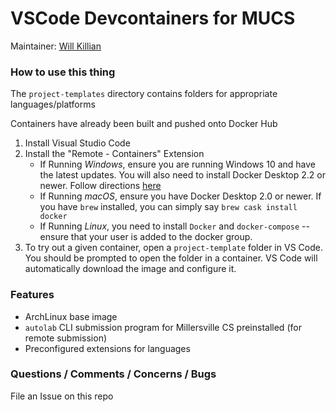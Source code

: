 # VSCode Devcontainers for MUCS

Maintainer: [Will Killian](https://www.github.com/willkill07)

### How to use this thing

The `project-templates` directory contains folders for appropriate languages/platforms

Containers have already been built and pushed onto Docker Hub

1. Install Visual Studio Code
2. Install the "Remote - Containers" Extension
   - If Running *Windows*, ensure you are running Windows 10 and have the latest updates. You will also need to install Docker Desktop 2.2 or newer. Follow directions [here](https://docs.docker.com/docker-for-windows/wsl/)
   - If Running *macOS*, ensure you have Docker Desktop 2.0 or newer. If you have `brew` installed, you can simply say `brew cask install docker`
   - If Running *Linux*, you need to install `Docker` and `docker-compose` -- ensure that your user is added to the docker group.
3. To try out a given container, open a `project-template` folder in VS Code. You should be prompted to open the folder in a container. VS Code will automatically download the image and configure it.

### Features

- ArchLinux base image
- `autolab` CLI submission program for Millersville CS preinstalled (for remote submission)
- Preconfigured extensions for languages

### Questions / Comments / Concerns / Bugs

File an Issue on this repo
